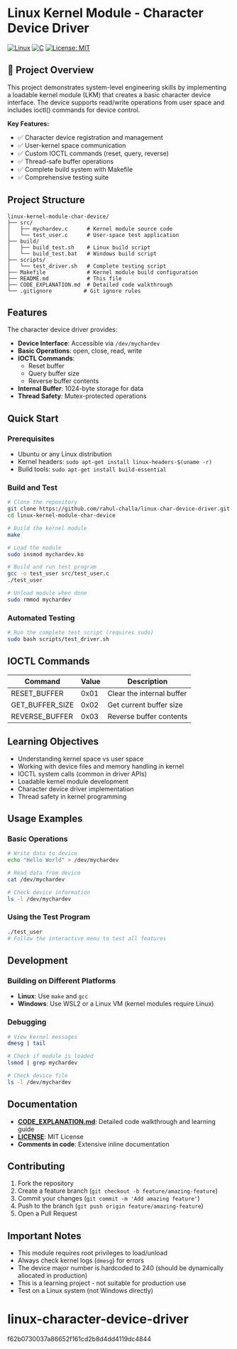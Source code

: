 
# Linux Kernel Module - Character Device Driver

[![Linux](https://img.shields.io/badge/Linux-Kernel%20Module-blue?style=for-the-badge&logo=linux)](https://github.com/rahul-challa/linux-char-device-driver)
[![C](https://img.shields.io/badge/C-Device%20Driver-green?style=for-the-badge&logo=c)](https://github.com/rahul-challa/linux-char-device-driver)
[![License: MIT](https://img.shields.io/badge/License-MIT-yellow.svg?style=for-the-badge)](https://opensource.org/licenses/MIT)

## 🔧 Project Overview

This project demonstrates system-level engineering skills by implementing a loadable kernel module (LKM) that creates a basic character device interface. The device supports read/write operations from user space and includes ioctl() commands for device control.

**Key Features:**
- ✅ Character device registration and management
- ✅ User-kernel space communication
- ✅ Custom IOCTL commands (reset, query, reverse)
- ✅ Thread-safe buffer operations
- ✅ Complete build system with Makefile
- ✅ Comprehensive testing suite

## Project Structure

```
linux-kernel-module-char-device/
├── src/
│   ├── mychardev.c      # Kernel module source code
│   └── test_user.c      # User-space test application
├── build/
│   ├── build_test.sh    # Linux build script
│   └── build_test.bat   # Windows build script
├── scripts/
│   └── test_driver.sh   # Complete testing script
├── Makefile             # Kernel module build configuration
├── README.md            # This file
├── CODE_EXPLANATION.md  # Detailed code walkthrough
└── .gitignore          # Git ignore rules
```

## Features

The character device driver provides:

- **Device Interface**: Accessible via `/dev/mychardev`
- **Basic Operations**: open, close, read, write
- **IOCTL Commands**:
  - Reset buffer
  - Query buffer size
  - Reverse buffer contents
- **Internal Buffer**: 1024-byte storage for data
- **Thread Safety**: Mutex-protected operations

## Quick Start

### Prerequisites
- Ubuntu or any Linux distribution
- Kernel headers: `sudo apt-get install linux-headers-$(uname -r)`
- Build tools: `sudo apt-get install build-essential`

### Build and Test
```bash
# Clone the repository
git clone https://github.com/rahul-challa/linux-char-device-driver.git
cd linux-kernel-module-char-device

# Build the kernel module
make

# Load the module
sudo insmod mychardev.ko

# Build and run test program
gcc -o test_user src/test_user.c
./test_user

# Unload module when done
sudo rmmod mychardev
```

### Automated Testing
```bash
# Run the complete test script (requires sudo)
sudo bash scripts/test_driver.sh
```

## IOCTL Commands

| Command | Value | Description |
|---------|-------|-------------|
| RESET_BUFFER | 0x01 | Clear the internal buffer |
| GET_BUFFER_SIZE | 0x02 | Get current buffer size |
| REVERSE_BUFFER | 0x03 | Reverse buffer contents |

## Learning Objectives

- Understanding kernel space vs user space
- Working with device files and memory handling in kernel
- IOCTL system calls (common in driver APIs)
- Loadable kernel module development
- Character device driver implementation
- Thread safety in kernel programming

## Usage Examples

### Basic Operations
```bash
# Write data to device
echo "Hello World" > /dev/mychardev

# Read data from device
cat /dev/mychardev

# Check device information
ls -l /dev/mychardev
```

### Using the Test Program
```bash
./test_user
# Follow the interactive menu to test all features
```

## Development

### Building on Different Platforms
- **Linux**: Use `make` and `gcc`
- **Windows**: Use WSL2 or a Linux VM (kernel modules require Linux)

### Debugging
```bash
# View kernel messages
dmesg | tail

# Check if module is loaded
lsmod | grep mychardev

# Check device file
ls -l /dev/mychardev
```

## Documentation

- **[CODE_EXPLANATION.md](CODE_EXPLANATION.md)**: Detailed code walkthrough and learning guide
- **[LICENSE](LICENSE)**: MIT License
- **Comments in code**: Extensive inline documentation

## Contributing

1. Fork the repository
2. Create a feature branch (`git checkout -b feature/amazing-feature`)
3. Commit your changes (`git commit -m 'Add amazing feature'`)
4. Push to the branch (`git push origin feature/amazing-feature`)
5. Open a Pull Request


## Important Notes

- This module requires root privileges to load/unload
- Always check kernel logs (`dmesg`) for errors
- The device major number is hardcoded to 240 (should be dynamically allocated in production)
- This is a learning project - not suitable for production use
- Test on a Linux system (not Windows directly)

# linux-character-device-driver
f62b0730037a86652f161cd2b8d4dd4119dc4844
